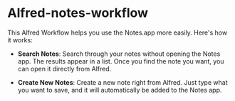 # Alfred-notes-workflow

This Alfred Workflow helps you use the Notes.app more easily. Here's how it works:

- **Search Notes**: Search through your notes without opening the Notes app. The results appear in a list. Once you find the note you want, you can open it directly from Alfred. 

- **Create New Notes**: Create a new note right from Alfred. Just type what you want to save, and it will automatically be added to the Notes app.